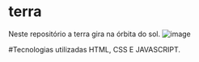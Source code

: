 # terra
Neste repositório a terra gira na órbita do sol.
![image](https://github.com/drewneres/terra/assets/71440544/0bc310bd-334c-4423-954a-b6ccb310717c)

#Tecnologias utilizadas
HTML, CSS E JAVASCRIPT.
